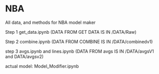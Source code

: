 
# NBA
All data, and methods for NBA model maker

Step 1
get_data.ipynb
(DATA FROM GET DATA IS IN /DATA/Raw)

Step 2
combine.ipynb
(DATA FROM COMBINE IS IN /DATA/combinedv1)

step 3
avgs.ipynb and lines.ipynb
(DATA FROM avgs IS IN /DATA/avgsV1 and DATA/avgsv2)

actual model:
Model_Modifier.ipynb
